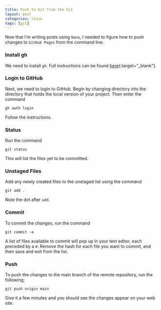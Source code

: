 ```yaml
---
title: Push to Git from the CLI
layout: post
categories: linux
tags: [git]
---
```


Now that I'm writing posts using `Nano`, I needed to figure how to push changes to `GitHub Pages` from the command line.

<!--more-->

### Install gh
We need to install `gh`. Full instructions can be found
[here](https://github.com/cli/cli/blob/trunk/docs/install_linux.md){:target="_blank"}.

### Login to GitHub
Next, we need to login to GitHub. Begin by changing directory into the directory that holds the local version of your project. Then enter the command

```
gh auth login
```

Follow the instructions.

### Status
Run the command

```
git status
```

This will list the files yet to be committed.

### Unstaged Files
Add any newly created files to the unstaged list using the command

```
git add .
```
Note the dot after `add`.

### Commit
To commit the changes, run the command

```
git commit -a
```

A list of files available to commit will pop up in your text editor, each preceded by a `#`. Remove the hash for each file you want to commit, and then save and exit from the list. 

### Push
To push the changes to the main branch of the remote repository, run the following;

```
git push origin main
```

Give it a few minutes and you should see the changes appear on your web site.

